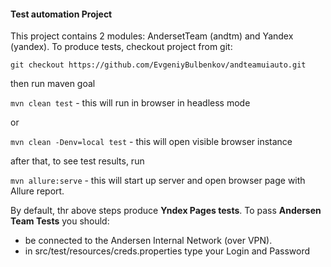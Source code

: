 #### **Test automation Project**

This project contains 2 modules: AndersetTeam (andtm) and Yandex (yandex).
To produce tests, checkout project from git:


`git checkout https://github.com/EvgeniyBulbenkov/andteamuiauto.git `

then run maven goal 

`mvn clean test` - this will run in browser in headless mode

or

`mvn clean -Denv=local test` - this will open visible browser instance

after that, to see test results, run

`mvn allure:serve` - this will start up server and open browser page with Allure report.

By default, thr above steps produce **Yndex Pages tests**. To pass **Andersen Team Tests** 
you should:
 - be connected to the Andersen Internal Network (over VPN).
 - in  src/test/resources/creds.properties type your Login and Password
  
